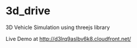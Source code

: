 # 3d_drive
3D Vehicle Simulation using threejs library

Live Demo at http://d3lrq9aslbv6k8.cloudfront.net/
